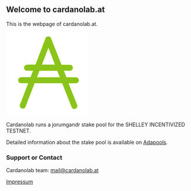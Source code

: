 ## Welcome to cardanolab.at

This is the webpage of cardanolab.at.

![](ada.png)

Cardanolab runs a jorumgandr stake pool for the SHELLEY INCENTIVIZED TESTNET.

Detailed information about the stake pool is available on [Adapools](https://itn.adapools.org/ee4a317ce4a1ea14287558936a3bf3a9c77f5c780a5f6ac30975bcab0462677b).

### Support or Contact

Cardanolab team: mail@cardanolab.at

[Impressum](https://cardanolab.at/impressum.html)
